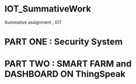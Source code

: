 # IOT_SummativeWork
Summative assignment , IOT

# PART ONE : Security System 

# PART TWO : SMART FARM and DASHBOARD ON ThingSpeak 




